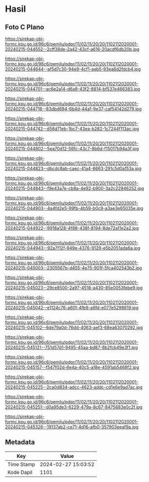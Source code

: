 # Hasil

## Foto C Plano

https://sirekap-obj-formc.kpu.go.id/96c6/pemilu/pdpr/11/02/11/20/20/1102112020001-20240215-044552--2cff38de-2a42-43cf-a616-20acdf6db20b.jpg

https://sirekap-obj-formc.kpu.go.id/96c6/pemilu/pdpr/11/02/11/20/20/1102112020001-20240215-044644--af5d7c30-94e9-4cf1-aeb5-93ea6d2fdcb4.jpg

https://sirekap-obj-formc.kpu.go.id/96c6/pemilu/pdpr/11/02/11/20/20/1102112020001-20240215-044701--ac6e2a14-d6a8-43f2-8814-bf537e466383.jpg

https://sirekap-obj-formc.kpu.go.id/96c6/pemilu/pdpr/11/02/11/20/20/1102112020001-20240215-044718--83dbd694-6b4d-44a1-9e37-caf54142d279.jpg

https://sirekap-obj-formc.kpu.go.id/96c6/pemilu/pdpr/11/02/11/20/20/1102112020001-20240215-044742--d56d71eb-1bc7-43ea-b282-1c7244f113ac.jpg

https://sirekap-obj-formc.kpu.go.id/96c6/pemilu/pdpr/11/02/11/20/20/1102112020001-20240215-044802--5ea70d12-56fc-43c7-8b6d-f15017b94a3f.jpg

https://sirekap-obj-formc.kpu.go.id/96c6/pemilu/pdpr/11/02/11/20/20/1102112020001-20240215-044823--dbcdc8ab-caec-41a4-8663-291c5d0a153a.jpg

https://sirekap-obj-formc.kpu.go.id/96c6/pemilu/pdpr/11/02/11/20/20/1102112020001-20240215-044843--f9e43a7e-cb8a-4e92-b900-3a2c22946252.jpg

https://sirekap-obj-formc.kpu.go.id/96c6/pemilu/pdpr/11/02/11/20/20/1102112020001-20240215-044903--4a4fd2e5-99fb-4b59-b0c9-a3ae3e65035e.jpg

https://sirekap-obj-formc.kpu.go.id/96c6/pemilu/pdpr/11/02/11/20/20/1102112020001-20240215-044922--9918a128-4f88-438f-8194-8de72a11e2a2.jpg

https://sirekap-obj-formc.kpu.go.id/96c6/pemilu/pdpr/11/02/11/20/20/1102112020001-20240215-044943--92a7f12f-949e-4376-9129-e5b2051ada6a.jpg

https://sirekap-obj-formc.kpu.go.id/96c6/pemilu/pdpr/11/02/11/20/20/1102112020001-20240215-045003--2305567b-d455-4e75-901f-5fca402543b2.jpg

https://sirekap-obj-formc.kpu.go.id/96c6/pemilu/pdpr/11/02/11/20/20/1102112020001-20240215-045023--29ce8500-2a97-4518-a430-85e0053febe9.jpg

https://sirekap-obj-formc.kpu.go.id/96c6/pemilu/pdpr/11/02/11/20/20/1102112020001-20240215-045042--e1124c76-a60f-4fb9-a6fd-e077e5298619.jpg

https://sirekap-obj-formc.kpu.go.id/96c6/pemilu/pdpr/11/02/11/20/20/1102112020001-20240215-045102--6de79a0d-76dd-4063-aef3-68ea63070292.jpg

https://sirekap-obj-formc.kpu.go.id/96c6/pemilu/pdpr/11/02/11/20/20/1102112020001-20240215-045121--751d57d1-9495-45aa-bd87-8b2fcb49e3f1.jpg

https://sirekap-obj-formc.kpu.go.id/96c6/pemilu/pdpr/11/02/11/20/20/1102112020001-20240215-045157--f547f02d-6e4a-40c5-a18e-4591ab5468f2.jpg

https://sirekap-obj-formc.kpu.go.id/96c6/pemilu/pdpr/11/02/11/20/20/1102112020001-20240215-045225--2ca0d834-adcc-4623-addc-cd1e6e9ad7ac.jpg

https://sirekap-obj-formc.kpu.go.id/96c6/pemilu/pdpr/11/02/11/20/20/1102112020001-20240215-045251--d0a95de3-6229-479a-8c67-8475683e0c2f.jpg

https://sirekap-obj-formc.kpu.go.id/96c6/pemilu/pdpr/11/02/11/20/20/1102112020001-20240215-045326--19137ab2-ce71-4d16-afb0-357903eeaf9a.jpg


## Metadata

| Key        | Value               |
| ---------- | ------------------- |
| Time Stamp | 2024-02-27 15:03:52 |
| Kode Dapil | 1101                |



